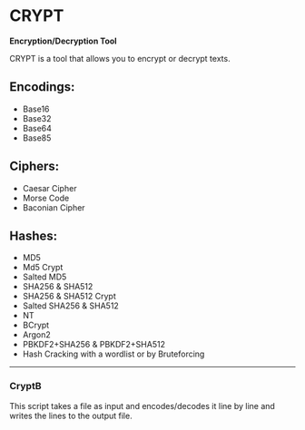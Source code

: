 # CRYPT
**Encryption/Decryption Tool**

CRYPT is a tool that allows you to encrypt or decrypt texts.  

## Encodings:
* Base16
* Base32
* Base64
* Base85

## Ciphers:
* Caesar Cipher
* Morse Code
* Baconian Cipher

## Hashes:
+ MD5
+ Md5 Crypt
+ Salted MD5
+ SHA256 & SHA512
+ SHA256 & SHA512 Crypt
+ Salted SHA256 & SHA512
+ NT
+ BCrypt
+ Argon2
+ PBKDF2+SHA256 & PBKDF2+SHA512
+ Hash Cracking with a wordlist or by Bruteforcing

---

### CryptB
This script takes a file as input and encodes/decodes it line by line and writes the lines to the output file.
